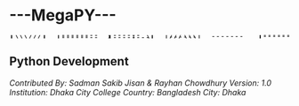 <h1>---MegaPY---</h1>

<pre style="line-height: 0.5px">
|\    /|  |--------  /------ \      /\               |------\   \     / <br>
| \  / |  |          |        |    /  \              |       |   \   /  <br>
|  \/  |  |------    |    _____   /    \   -------   |------/     \ /   <br>
|      |  |          |    |   |  |------|            |             |    <br>
|      |  |--------  \--------|  |      |            |             |    <br><br><br>
</pre>


<h2>Python Development</h2>

<address>
Contributed By: Sadman Sakib Jisan & Rayhan Chowdhury
Version: 1.0
Institution: Dhaka City College
Country: Bangladesh
City: Dhaka
</address>
